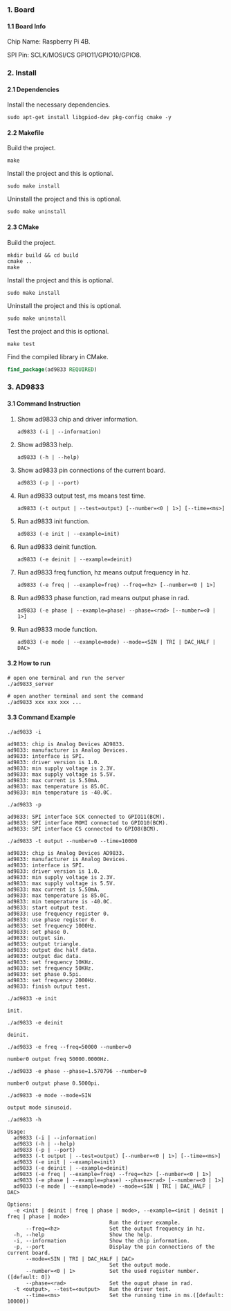 ### 1. Board

#### 1.1 Board Info

Chip Name: Raspberry Pi 4B.

SPI Pin: SCLK/MOSI/CS GPIO11/GPIO10/GPIO8.

### 2. Install

#### 2.1 Dependencies

Install the necessary dependencies.

```shell
sudo apt-get install libgpiod-dev pkg-config cmake -y
```

#### 2.2 Makefile

Build the project.

```shell
make
```

Install the project and this is optional.

```shell
sudo make install
```

Uninstall the project and this is optional.

```shell
sudo make uninstall
```

#### 2.3 CMake

Build the project.

```shell
mkdir build && cd build 
cmake .. 
make
```

Install the project and this is optional.

```shell
sudo make install
```

Uninstall the project and this is optional.

```shell
sudo make uninstall
```

Test the project and this is optional.

```shell
make test
```

Find the compiled library in CMake. 

```cmake
find_package(ad9833 REQUIRED)
```

### 3. AD9833

#### 3.1 Command Instruction

1. Show ad9833 chip and driver information.

   ```shell
   ad9833 (-i | --information)
   ```

2. Show ad9833 help.

   ```shell
   ad9833 (-h | --help)
   ```

3. Show ad9833 pin connections of the current board.

   ```shell
   ad9833 (-p | --port)
   ```

4. Run ad9833 output test, ms means test time.

   ```shell
   ad9833 (-t output | --test=output) [--number=<0 | 1>] [--time=<ms>]
   ```

5. Run ad9833 init function.

   ```shell
   ad9833 (-e init | --example=init)
   ```
6. Run ad9833 deinit function.

   ```shell
   ad9833 (-e deinit | --example=deinit)
   ```
   
7. Run ad9833 freq function, hz means output frequency in hz.

   ```shell
   ad9833 (-e freq | --example=freq) --freq=<hz> [--number=<0 | 1>]
   ```
8. Run ad9833 phase function, rad means output phase in rad.

   ```shell
   ad9833 (-e phase | --example=phase) --phase=<rad> [--number=<0 | 1>]
   ```
9. Run ad9833 mode function.

   ```shell
   ad9833 (-e mode | --example=mode) --mode=<SIN | TRI | DAC_HALF | DAC>
   ```

#### 3.2 How to run

```shell
# open one terminal and run the server
./ad9833_server 
```
```shell
# open another terminal and sent the command
./ad9833 xxx xxx xxx ...
```

#### 3.3 Command Example

```shell
./ad9833 -i

ad9833: chip is Analog Devices AD9833.
ad9833: manufacturer is Analog Devices.
ad9833: interface is SPI.
ad9833: driver version is 1.0.
ad9833: min supply voltage is 2.3V.
ad9833: max supply voltage is 5.5V.
ad9833: max current is 5.50mA.
ad9833: max temperature is 85.0C.
ad9833: min temperature is -40.0C.
```

```shell
./ad9833 -p

ad9833: SPI interface SCK connected to GPIO11(BCM).
ad9833: SPI interface MOMI connected to GPIO10(BCM).
ad9833: SPI interface CS connected to GPIO8(BCM).
```

```shell
./ad9833 -t output --number=0 --time=10000

ad9833: chip is Analog Devices AD9833.
ad9833: manufacturer is Analog Devices.
ad9833: interface is SPI.
ad9833: driver version is 1.0.
ad9833: min supply voltage is 2.3V.
ad9833: max supply voltage is 5.5V.
ad9833: max current is 5.50mA.
ad9833: max temperature is 85.0C.
ad9833: min temperature is -40.0C.
ad9833: start output test.
ad9833: use frequency register 0.
ad9833: use phase register 0.
ad9833: set frequency 1000Hz.
ad9833: set phase 0.
ad9833: output sin.
ad9833: output triangle.
ad9833: output dac half data.
ad9833: output dac data.
ad9833: set frequency 10KHz.
ad9833: set frequency 50KHz.
ad9833: set phase 0.5pi.
ad9833: set frequency 2000Hz.
ad9833: finish output test.
```

```shell
./ad9833 -e init

init.
```

```shell
./ad9833 -e deinit

deinit.
```

```shell
./ad9833 -e freq --freq=50000 --number=0

number0 output freq 50000.0000Hz.
```
```shell
./ad9833 -e phase --phase=1.570796 --number=0

number0 output phase 0.5000pi.
```
```shell
./ad9833 -e mode --mode=SIN

output mode sinusoid.
```

```shell
./ad9833 -h

Usage:
  ad9833 (-i | --information)
  ad9833 (-h | --help)
  ad9833 (-p | --port)
  ad9833 (-t output | --test=output) [--number=<0 | 1>] [--time=<ms>]
  ad9833 (-e init | --example=init)
  ad9833 (-e deinit | --example=deinit)
  ad9833 (-e freq | --example=freq) --freq=<hz> [--number=<0 | 1>]
  ad9833 (-e phase | --example=phase) --phase=<rad> [--number=<0 | 1>]
  ad9833 (-e mode | --example=mode) --mode=<SIN | TRI | DAC_HALF | DAC>

Options:
  -e <init | deinit | freq | phase | mode>, --example=<init | deinit | freq | phase | mode>
                                 Run the driver example.
      --freq=<hz>                Set the output frequency in hz.
  -h, --help                     Show the help.
  -i, --information              Show the chip information.
  -p, --port                     Display the pin connections of the current board.
      --mode=<SIN | TRI | DAC_HALF | DAC>
                                 Set the output mode.
      --number=<0 | 1>           Set the used register number.([default: 0])
      --phase=<rad>              Set the ouput phase in rad.
  -t <output>, --test=<output>   Run the driver test.
      --time=<ms>                Set the running time in ms.([default: 10000])
```

